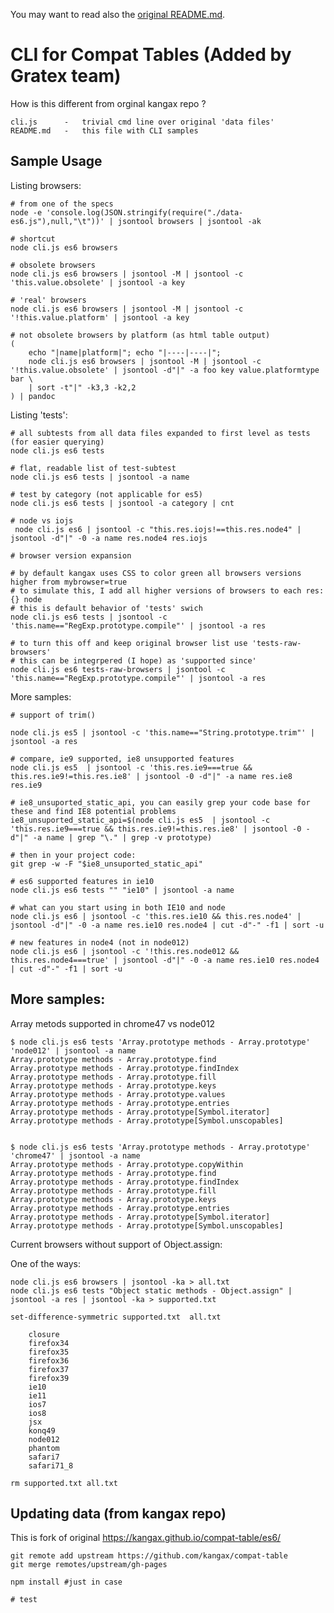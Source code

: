 
You may want to read also the [original README.md](https://github.com/kangax/compat-table/blob/gh-pages/README.md).

# CLI for Compat Tables (Added by Gratex team)

How is this different from orginal kangax repo ?

	cli.js 		-	trivial cmd line over original 'data files'
	README.md	- 	this file with CLI samples

## Sample Usage

Listing browsers:
	
	# from one of the specs
	node -e 'console.log(JSON.stringify(require("./data-es6.js"),null,"\t"))' | jsontool browsers | jsontool -ak

	# shortcut
	node cli.js es6 browsers

	# obsolete browsers
	node cli.js es6 browsers | jsontool -M | jsontool -c 'this.value.obsolete' | jsontool -a key

	# 'real' browsers
	node cli.js es6 browsers | jsontool -M | jsontool -c '!this.value.platform' | jsontool -a key

	# not obsolete browsers by platform (as html table output)
	(	
		echo "|name|platform|"; echo "|----|----|"; 
		node cli.js es6 browsers | jsontool -M | jsontool -c '!this.value.obsolete' | jsontool -d"|" -a foo key value.platformtype bar \
		| sort -t"|" -k3,3 -k2,2 
	) | pandoc

Listing 'tests':

	# all subtests from all data files expanded to first level as tests (for easier querying)
	node cli.js es6 tests

	# flat, readable list of test-subtest
	node cli.js es6 tests | jsontool -a name

	# test by category (not applicable for es5)
	node cli.js es6 tests | jsontool -a category | cnt

	# node vs iojs
	 node cli.js es6 | jsontool -c "this.res.iojs!==this.res.node4" | jsontool -d"|" -0 -a name res.node4 res.iojs

	# browser version expansion

	# by default kangax uses CSS to color green all browsers versions higher from mybrowser=true
	# to simulate this, I add all higher versions of browsers to each res:{} node
	# this is default behavior of 'tests' swich
	node cli.js es6 tests | jsontool -c 'this.name=="RegExp.prototype.compile"' | jsontool -a res

	# to turn this off and keep original browser list use 'tests-raw-browsers'
	# this can be integrpered (I hope) as 'supported since'
	node cli.js es6 tests-raw-browsers | jsontool -c 'this.name=="RegExp.prototype.compile"' | jsontool -a res



More samples:

	# support of trim()

	node cli.js es5 | jsontool -c 'this.name=="String.prototype.trim"' | jsontool -a res

	# compare, ie9 supported, ie8 unsupported features
	node cli.js es5  | jsontool -c 'this.res.ie9===true && this.res.ie9!=this.res.ie8' | jsontool -0 -d"|" -a name res.ie8 res.ie9

	# ie8_unsuported_static_api, you can easily grep your code base for these and find IE8 potential problems
	ie8_unsuported_static_api=$(node cli.js es5  | jsontool -c 'this.res.ie9===true && this.res.ie9!=this.res.ie8' | jsontool -0 -d"|" -a name | grep "\." | grep -v prototype)

	# then in your project code:
	git grep -w -F "$ie8_unsuported_static_api"

	# es6 supported features in ie10
	node cli.js es6 tests "" "ie10" | jsontool -a name

	# what can you start using in both IE10 and node
	node cli.js es6 | jsontool -c 'this.res.ie10 && this.res.node4' | jsontool -d"|" -0 -a name res.ie10 res.node4 | cut -d"-" -f1 | sort -u

	# new features in node4 (not in node012)
	node cli.js es6 | jsontool -c '!this.res.node012 && this.res.node4===true' | jsontool -d"|" -0 -a name res.ie10 res.node4 | cut -d"-" -f1 | sort -u

## More samples:

Array metods supported in chrome47 vs node012

	$ node cli.js es6 tests 'Array.prototype methods - Array.prototype' 'node012' | jsontool -a name
	Array.prototype methods - Array.prototype.find
	Array.prototype methods - Array.prototype.findIndex
	Array.prototype methods - Array.prototype.fill
	Array.prototype methods - Array.prototype.keys
	Array.prototype methods - Array.prototype.values
	Array.prototype methods - Array.prototype.entries
	Array.prototype methods - Array.prototype[Symbol.iterator]
	Array.prototype methods - Array.prototype[Symbol.unscopables]


	$ node cli.js es6 tests 'Array.prototype methods - Array.prototype' 'chrome47' | jsontool -a name
	Array.prototype methods - Array.prototype.copyWithin
	Array.prototype methods - Array.prototype.find
	Array.prototype methods - Array.prototype.findIndex
	Array.prototype methods - Array.prototype.fill
	Array.prototype methods - Array.prototype.keys
	Array.prototype methods - Array.prototype.entries
	Array.prototype methods - Array.prototype[Symbol.iterator]
	Array.prototype methods - Array.prototype[Symbol.unscopables]

Current browsers without support of Object.assign:

One of the ways:

	node cli.js es6 browsers | jsontool -ka > all.txt
	node cli.js es6 tests "Object static methods - Object.assign" | jsontool -a res | jsontool -ka > supported.txt
	
	set-difference-symmetric supported.txt  all.txt

		closure
		firefox34
		firefox35
		firefox36
		firefox37
		firefox39
		ie10
		ie11
		ios7
		ios8
		jsx
		konq49
		node012
		phantom
		safari7
		safari71_8
	
	rm supported.txt all.txt


## Updating data (from kangax repo)

This is fork of original https://kangax.github.io/compat-table/es6/

	git remote add upstream https://github.com/kangax/compat-table
	git merge remotes/upstream/gh-pages

	npm install #just in case 

	# test

